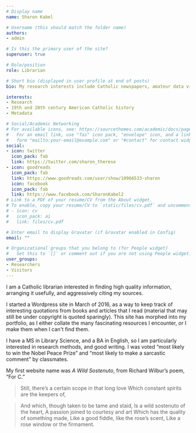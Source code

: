```yaml
---
# Display name
name: Sharon Kabel

# Username (this should match the folder name)
authors:
- admin

# Is this the primary user of the site?
superuser: true

# Role/position
role: Librarian

# Short bio (displayed in user profile at end of posts)
bio: My research interests include Catholic newspapers, amateur data visualizations, and Cinderella.

interests:
- Research
- 19th and 20th century American Catholic history
- Metadata

# Social/Academic Networking
# For available icons, see: https://sourcethemes.com/academic/docs/page-builder/#icons
#   For an email link, use "fas" icon pack, "envelope" icon, and a link in the
#   form "mailto:your-email@example.com" or "#contact" for contact widget.
social:
- icon: twitter
  icon_pack: fab
  link: https://twitter.com/sharon_therese
- icon: goodreads
  icon_pack: fab
  link: https://www.goodreads.com/user/show/10966533-sharon
  icon: facebook
  icon_pack: fab
  link: https://www.facebook.com/SharonKabel2
# Link to a PDF of your resume/CV from the About widget.
# To enable, copy your resume/CV to `static/files/cv.pdf` and uncomment the lines below.
# - icon: cv
#   icon_pack: ai
#   link: files/cv.pdf

# Enter email to display Gravatar (if Gravatar enabled in Config)
email: ""

# Organizational groups that you belong to (for People widget)
#   Set this to `[]` or comment out if you are not using People widget.
user_groups:
- Researchers
- Visitors
---
```


I am a Catholic librarian interested in finding high quality information, arranging it usefully, and aggressively citing my sources.

I started a Wordpress site in March of 2016, as a way to keep track of interesting quotations from books and articles that I read (material that may still be under copyright is quoted sparingly). This site has morphed into my portfolio, as I either collate the many fascinating resources I encounter, or I make them when I can't find them. 

I have a MS in Library Science, and a BA in English, so I am particularly interested in research methods, and good writing. 
I was voted “most likely to win the Nobel Peace Prize” and “most likely to make a sarcastic comment” by classmates.

My first website name was _A Wild Sostenuto_, from Richard Wilbur’s poem, “For C.”

> Still, there’s a certain scope in that long love
> Which constant spirits are the keepers of,

> And which, though taken to be tame and staid,
> Is a wild sostenuto of the heart,
> A passion joined to courtesy and art
> Which has the quality of something made,
> Like a good fiddle, like the rose’s scent,
> Like a rose window or the firmament.
